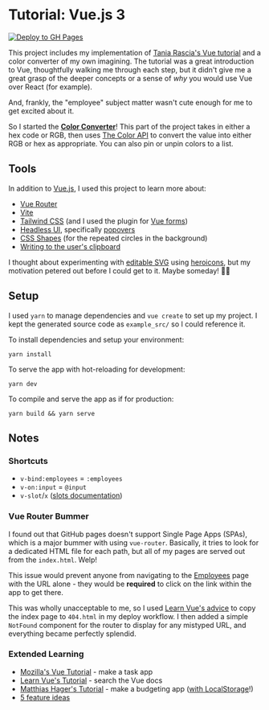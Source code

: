 # Tutorial: Vue.js 3

[![Deploy to GH Pages](https://github.com/pies-n-loaf/tutorial-vue/actions/workflows/main.yml/badge.svg)](https://github.com/pies-n-loaf/tutorial-vue/actions/workflows/main.yml)

This project includes my implementation of [Tania Rascia's Vue tutorial](https://www.taniarascia.com/getting-started-with-vue/) and a color converter of my own imagining. The tutorial was a great introduction to Vue, thoughtfully walking me through each step, but it didn't give me a great grasp of the deeper concepts or a sense of _why_ you would use Vue over React (for example).

And, frankly, the "employee" subject matter wasn't cute enough for me to get excited about it.

So I started the [**Color Converter**](https://pies-n-loaf.github.io/tutorial-vue/)! This part of the project takes in either a hex code or RGB, then uses [The Color API](https://www.thecolorapi.com/) to convert the value into either RGB or hex as appropriate. You can also pin or unpin colors to a list. 

## Tools

In addition to [Vue.js](https://vuejs.org/), I used this project to learn more about:

* [Vue Router](https://router.vuejs.org/)
* [Vite](https://vitejs.dev/)
* [Tailwind CSS](https://tailwindcss.com/) (and I used the plugin for [Vue forms](https://tailwindcss-forms.vercel.app/))
* [Headless UI](https://headlessui.dev/), specifically [popovers](https://headlessui.dev/vue/popover)
* [CSS Shapes](https://developer.mozilla.org/en-US/docs/Web/CSS/CSS_Shapes) (for the repeated circles in the background)
* [Writing to the user's clipboard](https://developer.mozilla.org/en-US/docs/Web/API/Clipboard)

I thought about experimenting with [editable SVG](https://v2.vuejs.org/v2/cookbook/editable-svg-icons.html) using [heroicons](https://heroicons.com/), but my motivation petered out before I could get to it. Maybe someday! 🐱‍👓

## Setup

I used `yarn` to manage dependencies and `vue create` to set up my project. I kept the generated source code as `example_src/` so I could reference it.

To install dependencies and setup your environment: 

```
yarn install
```

To serve the app with hot-reloading for development:

```
yarn dev
```

To compile and serve the app as if for production:

```
yarn build && yarn serve
```

## Notes

### Shortcuts

* `v-bind:employees` = `:employees`
* `v-on:input` = `@input`
* `v-slot`/`x` ([slots documentation](https://v3.vuejs.org/guide/component-slots.html#slot-content))

### Vue Router Bummer

I found out that GitHub pages doesn't support Single Page Apps (SPAs), which is a major bummer with using `vue-router`. Basically, it tries to look for a dedicated HTML file for each path, but all of my pages are served out from the `index.html`. Welp! 

This issue would prevent anyone from navigating to the [Employees](https://pies-n-loaf.github.io/tutorial-vue/employees) page with the URL alone - they would be **required** to click on the link within the app to get there. 

This was wholly unacceptable to me, so I used [Learn Vue's advice](https://learnvue.co/2020/09/how-to-deploy-your-vue-app-to-github-pages/#setting-up-your-project) to copy the index page to `404.html` in my deploy workflow. I then added a simple `NotFound` component for the router to display for any mistyped URL, and everything became perfectly splendid.

### Extended Learning

* [Mozilla's Vue Tutorial](https://developer.mozilla.org/en-US/docs/Learn/Tools_and_testing/Client-side_JavaScript_frameworks/Vue_getting_started) - make a task app
* [Learn Vue's Tutorial](https://learnvue.co/2020/12/setting-up-your-first-vue3-project-vue-3-0-release/#getting-started) - search the Vue docs
* [Matthias Hager's Tutorial](https://matthiashager.com/complete-vuejs-application-tutorial) - make a budgeting app ([with LocalStorage](https://matthiashager.com/complete-vuejs-application-tutorial/localstorage-vuejs)!)
* [5 feature ideas](https://tutorialzine.com/2016/03/5-practical-examples-for-learning-vue-js)
